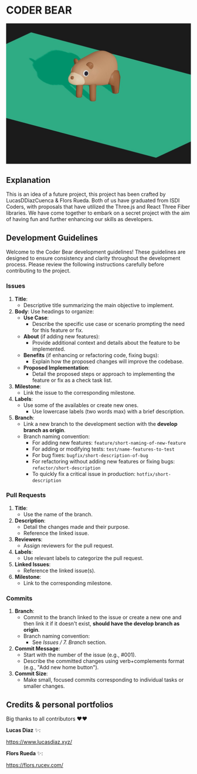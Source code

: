 # CODER BEAR

<img src="./public/readme/bear-image.jpeg" alt="header image" width="600">

## Explanation

This is an idea of a future project, this project has been crafted by LucasDDiazCuenca & Flors Rueda. Both of us have graduated from ISDI Coders, with proposals that have utilized the Three.js and React Three Fiber libraries. We have come together to embark on a secret project with the aim of having fun and further enhancing our skills as developers.

## Development Guidelines

Welcome to the Coder Bear development guidelines! These guidelines are designed to ensure consistency and clarity throughout the development process. Please review the following instructions carefully before contributing to the project.

### Issues

1. **Title**:
    - Descriptive title summarizing the main objective to implement.
2. **Body**:
   Use headings to organize:
    - **Use Case**:
        - Describe the specific use case or scenario prompting the need for this feature or fix.
    - **About** (if adding new features):
        - Provide additional context and details about the feature to be implemented.
    - **Benefits** (if enhancing or refactoring code, fixing bugs):
        - Explain how the proposed changes will improve the codebase.
    - **Proposed Implementation**:
        - Detail the proposed steps or approach to implementing the feature or fix as a check task list.
3. **Milestone**:
    - Link the issue to the corresponding milestone.
4. **Labels**:
    - Use some of the availables or create new ones.
        - Use lowercase labels (two words max) with a brief description.
5. **Branch**:
    - Link a new branch to the development section with the **develop branch as origin**.
    - Branch naming convention:
        - For adding new features: `feature/short-naming-of-new-feature`
        - For adding or modifying tests: `test/name-features-to-test`
        - For bug fixes: `bugfix/short-description-of-bug`
        - For refactoring without adding new features or fixing bugs: `refactor/short-description`
        - To quickly fix a critical issue in production: `hotfix/short-description`

### Pull Requests

1. **Title**:
    - Use the name of the branch.
2. **Description**:
    - Detail the changes made and their purpose.
    - Reference the linked issue.
3. **Reviewers**:
    - Assign reviewers for the pull request.
4. **Labels**:
    - Use relevant labels to categorize the pull request.
5. **Linked Issues**:
    - Reference the linked issue(s).
6. **Milestone**:
    - Link to the corresponding milestone.

### Commits

1. **Branch**:
    - Commit to the branch linked to the issue or create a new one and then link it if it doesn't exist, **should have the develop branch as origin**.
    - Branch naming convention:
        - See _Issues / 7. Branch_ section.
2. **Commit Message**:
    - Start with the number of the issue (e.g., #001).
    - Describe the committed changes using verb+complements format (e.g., "Add new home button").
3. **Commit Size**:
    - Make small, focused commits corresponding to individual tasks or smaller changes.

## Credits & personal portfolios

Big thanks to all contributors ❤️❤️

**Lucas Diaz** ✨:

https://www.lucasdiaz.xyz/

**Flors Rueda** ✨:

https://flors.rucev.com/
